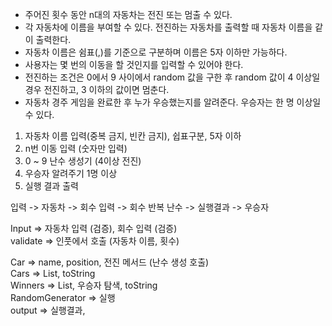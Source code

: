 * 주어진 횟수 동안 n대의 자동차는 전진 또는 멈출 수 있다.
* 각 자동차에 이름을 부여할 수 있다. 전진하는 자동차를 출력할 때 자동차 이름을 같이 출력한다.
* 자동차 이름은 쉼표(,)를 기준으로 구분하며 이름은 5자 이하만 가능하다.
* 사용자는 몇 번의 이동을 할 것인지를 입력할 수 있어야 한다.
* 전진하는 조건은 0에서 9 사이에서 random 값을 구한 후 random 값이 4 이상일 경우 전진하고, 3 이하의 값이면 멈춘다.
* 자동차 경주 게임을 완료한 후 누가 우승했는지를 알려준다. 우승자는 한 명 이상일 수 있다.

1. 자동차 이름 입력(중복 금지, 빈칸 금지), 쉽표구분, 5자 이하
2. n번 이동 입력 (숫자만 입력)
3. 0 ~ 9 난수 생성기 (4이상 전진)
4. 우승자 알려주기 1명 이상
5. 실행 결과 출력

입력 -> 자동차 -> 회수 입력 -> 회수 반복 난수 -> 실행결과 -> 우승자

Input => 자동차 입력 (검증), 회수 입력 (검증)  
validate => 인풋에서 호출  (자동차 이름, 횟수)

Car => name, position, 전진 메서드 (난수 생성 호출)   
Cars => List<Car>, toString  
Winners => List<Car>, 우승자 탐색, toString  
RandomGenerator => 실행  
output => 실행결과,
